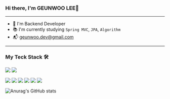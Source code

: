 ### Hi there, I'm GEUNWOO LEE👋
---
- 📌 I'm Backend Developer
- 📚 I'm currently studying `Spring MVC`, `JPA`, `Algorithm`
- 📬 geunwoo.dev@gmail.com
---
### My Teck Stack 🛠
<img src="https://img.shields.io/badge/JAVA-3884FF?style=for-the-badge&logo=JAVA&logoColor=white"> <img src="https://img.shields.io/badge/Python-3776AB?style=for-the-badge&logo=Python&logoColor=white">

<img src="https://img.shields.io/badge/Spring-6DB33F?style=for-the-badge&logo=Spring&logoColor=white"> <img src="https://img.shields.io/badge/Spring Boot-6DB33F?style=for-the-badge&logo=Spring Boot&logoColor=white"> <img src="https://img.shields.io/badge/JPA-6DB33F?style=for-the-badge&logo=Spring&logoColor=white"> <img src="https://img.shields.io/badge/MySQL-4479A1?style=for-the-badge&logo=MySQL&logoColor=white"> <img src="https://img.shields.io/badge/MongoDB-47A248?style=for-the-badge&logo=MongoDB&logoColor=white"> <img src="https://img.shields.io/badge/GitKraken-179287?style=for-the-badge&logo=GitKraken&logoColor=white"> 

![Anurag's GitHub stats](https://github-readme-stats.vercel.app/api?username=player-geun&show_icons=true&theme=react)
